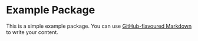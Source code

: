 # Example Package

This is a simple example package. You can use
[GitHub-flavoured Markdown](https://guides.github.com/features/mastering-markdown/)
to write your content.